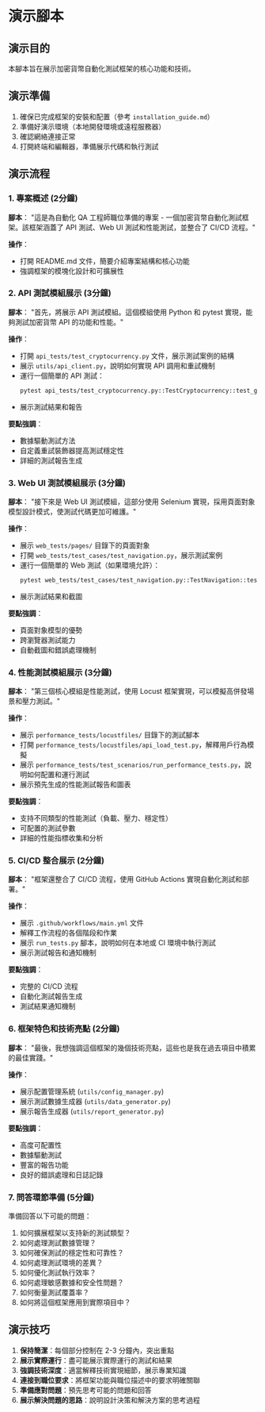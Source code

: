 # 演示腳本

## 演示目的

本腳本旨在展示加密貨幣自動化測試框架的核心功能和技術。

## 演示準備

1. 確保已完成框架的安裝和配置（參考 `installation_guide.md`）
2. 準備好演示環境（本地開發環境或遠程服務器）
3. 確認網絡連接正常
4. 打開終端和編輯器，準備展示代碼和執行測試

## 演示流程

### 1. 專案概述 (2分鐘)

**腳本**：
"這是為自動化 QA 工程師職位準備的專案 - 一個加密貨幣自動化測試框架。該框架涵蓋了 API 測試、Web UI 測試和性能測試，並整合了 CI/CD 流程。"

**操作**：
- 打開 README.md 文件，簡要介紹專案結構和核心功能
- 強調框架的模塊化設計和可擴展性

### 2. API 測試模組展示 (3分鐘)

**腳本**：
"首先，將展示 API 測試模組。這個模組使用 Python 和 pytest 實現，能夠測試加密貨幣 API 的功能和性能。"

**操作**：
- 打開 `api_tests/test_cryptocurrency.py` 文件，展示測試案例的結構
- 展示 `utils/api_client.py`，說明如何實現 API 調用和重試機制
- 運行一個簡單的 API 測試：
  ```bash
  pytest api_tests/test_cryptocurrency.py::TestCryptocurrency::test_get_cryptocurrency_listings -v
  ```
- 展示測試結果和報告

**要點強調**：
- 數據驅動測試方法
- 自定義重試裝飾器提高測試穩定性
- 詳細的測試報告生成

### 3. Web UI 測試模組展示 (3分鐘)

**腳本**：
"接下來是 Web UI 測試模組，這部分使用 Selenium 實現，採用頁面對象模型設計模式，使測試代碼更加可維護。"

**操作**：
- 展示 `web_tests/pages/` 目錄下的頁面對象
- 打開 `web_tests/test_cases/test_navigation.py`，展示測試案例
- 運行一個簡單的 Web 測試（如果環境允許）：
  ```bash
  pytest web_tests/test_cases/test_navigation.py::TestNavigation::test_homepage_navigation -v
  ```
- 展示測試結果和截圖

**要點強調**：
- 頁面對象模型的優勢
- 跨瀏覽器測試能力
- 自動截圖和錯誤處理機制

### 4. 性能測試模組展示 (3分鐘)

**腳本**：
"第三個核心模組是性能測試，使用 Locust 框架實現，可以模擬高併發場景和壓力測試。"

**操作**：
- 展示 `performance_tests/locustfiles/` 目錄下的測試腳本
- 打開 `performance_tests/locustfiles/api_load_test.py`，解釋用戶行為模擬
- 展示 `performance_tests/test_scenarios/run_performance_tests.py`，說明如何配置和運行測試
- 展示預先生成的性能測試報告和圖表

**要點強調**：
- 支持不同類型的性能測試（負載、壓力、穩定性）
- 可配置的測試參數
- 詳細的性能指標收集和分析

### 5. CI/CD 整合展示 (2分鐘)

**腳本**：
"框架還整合了 CI/CD 流程，使用 GitHub Actions 實現自動化測試和部署。"

**操作**：
- 展示 `.github/workflows/main.yml` 文件
- 解釋工作流程的各個階段和作業
- 展示 `run_tests.py` 腳本，說明如何在本地或 CI 環境中執行測試
- 展示測試報告和通知機制

**要點強調**：
- 完整的 CI/CD 流程
- 自動化測試報告生成
- 測試結果通知機制

### 6. 框架特色和技術亮點 (2分鐘)

**腳本**：
"最後，我想強調這個框架的幾個技術亮點，這些也是我在過去項目中積累的最佳實踐。"

**操作**：
- 展示配置管理系統 (`utils/config_manager.py`)
- 展示測試數據生成器 (`utils/data_generator.py`)
- 展示報告生成器 (`utils/report_generator.py`)

**要點強調**：
- 高度可配置性
- 數據驅動測試
- 豐富的報告功能
- 良好的錯誤處理和日誌記錄

### 7. 問答環節準備 (5分鐘)

準備回答以下可能的問題：

1. 如何擴展框架以支持新的測試類型？
2. 如何處理測試數據管理？
3. 如何確保測試的穩定性和可靠性？
4. 如何處理測試環境的差異？
5. 如何優化測試執行效率？
6. 如何處理敏感數據和安全性問題？
7. 如何衡量測試覆蓋率？
8. 如何將這個框架應用到實際項目中？

## 演示技巧

1. **保持簡潔**：每個部分控制在 2-3 分鐘內，突出重點
2. **展示實際運行**：盡可能展示實際運行的測試和結果
3. **強調技術深度**：適當解釋技術實現細節，展示專業知識
4. **連接到職位要求**：將框架功能與職位描述中的要求明確關聯
5. **準備應對問題**：預先思考可能的問題和回答
6. **展示解決問題的思路**：說明設計決策和解決方案的思考過程

